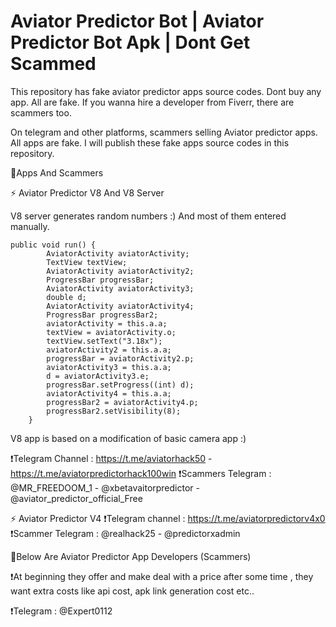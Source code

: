 # Aviator Predictor Bot | Aviator Predictor Bot Apk | Dont Get Scammed
This repository has fake aviator predictor apps source codes. Dont buy any app. All are fake. If you wanna hire a developer from Fiverr, there are scammers too.

On telegram and other platforms, scammers selling Aviator predictor apps. All apps are fake. I will publish these fake apps source codes in this repository.

🚩Apps And Scammers

⚡ Aviator Predictor V8 And V8 Server

V8 server generates random numbers :) And most of them entered manually.

```
public void run() {
        AviatorActivity aviatorActivity;
        TextView textView;
        AviatorActivity aviatorActivity2;
        ProgressBar progressBar;
        AviatorActivity aviatorActivity3;
        double d;
        AviatorActivity aviatorActivity4;
        ProgressBar progressBar2;
        aviatorActivity = this.a.a;
        textView = aviatorActivity.o;
        textView.setText("3.18x");
        aviatorActivity2 = this.a.a;
        progressBar = aviatorActivity2.p;
        aviatorActivity3 = this.a.a;
        d = aviatorActivity3.e;
        progressBar.setProgress((int) d);
        aviatorActivity4 = this.a.a;
        progressBar2 = aviatorActivity4.p;
        progressBar2.setVisibility(8);
    }
```   

V8 app is based on a modification of basic camera app :)

❗Telegram Channel : https://t.me/aviatorhack50 - https://t.me/aviatorpredictorhack100win
❗Scammers Telegram : @MR_FREEDOOM_1 - @xbetavaitorpredictor - @aviator_predictor_official_Free

⚡ Aviator Predictor V4
❗Telegram channel : https://t.me/aviatorpredictorv4x0
❗Scammer Telegram : @realhack25 - @predictorxadmin

🚩Below Are Aviator Predictor App Developers (Scammers)

❗At beginning they offer and make deal with a price after some time , they want extra costs like api cost, apk link generation cost etc..

❗Telegram : @Expert0112
